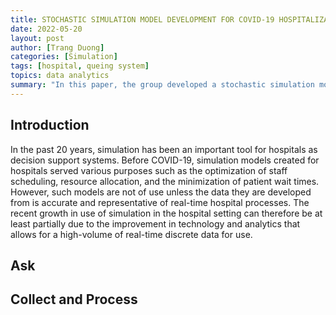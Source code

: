 ```yaml
---
title: STOCHASTIC SIMULATION MODEL DEVELOPMENT FOR COVID-19 HOSPITALIZATION
date: 2022-05-20
layout: post
author: [Trang Duong]
categories: [Simulation]
tags: [hospital, queing system]
topics: data analytics
summary: "In this paper, the group developed a stochastic simulation model for Healthcare System management during the COVID-19 pandemic. The model focuses on the Emergency Department (ED) from the diagnosis of patient arrivals with COVID-19 to the death or discharge of the patient from the hospital. It also considers the fact that once admitted and initial tests are conducted, patients who are assigned to a bed in the Intensive Care Unit (ICU) or a Regular Impatient Bed will often switch between the 2 as their condition improves or worsens. The patients who have the most serious cases of COVID-19 will be placed in ICU beds which are the bottleneck to hospitals effectively saving COID-19 patients due to their low resource capacity. As a result, the model focuses heavily on utilizing ICU beds most effectively. This model was developed with the purpose of aiding Hospitals in minimizing COVID deaths with the optimal allocation of resources with a focus on ICU beds. Our results showed that at least 90 ICU are needed to serve the same amount of arrival for COVID-19 patients without any wait time. Since the model can be applied to a variety of different hospital’s situation, it can be used by hospital manager’s find out their possible capacity and solutions to improve services."
---
```

## Introduction  
In the past 20 years, simulation has been an important tool for hospitals as decision support systems. Before COVID-19, simulation models created for hospitals served various purposes such as the optimization of staff scheduling, resource allocation, and the minimization of patient wait times. However, such models are not of use unless the data they are developed from is accurate and representative of real-time hospital processes. The recent growth in use of simulation in the hospital setting can therefore be at least partially due to the improvement in technology and analytics that allows for a high-volume of real-time discrete data for use. 
## Ask      

## Collect and Process



